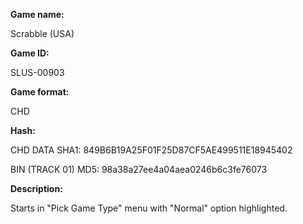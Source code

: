 **Game name:**

Scrabble (USA)

**Game ID:**

SLUS-00903

**Game format:**

CHD

**Hash:**

CHD DATA SHA1: 849B6B19A25F01F25D87CF5AE499511E18945402

BIN (TRACK 01) MD5: 98a38a27ee4a04aea0246b6c3fe76073

**Description:**

Starts in "Pick Game Type" menu with "Normal" option highlighted.